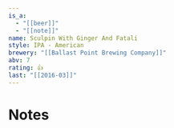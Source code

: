 ```yaml
---
is_a:
  - "[[beer]]"
  - "[[note]]"
name: Sculpin With Ginger And Fatali
style: IPA - American
brewery: "[[Ballast Point Brewing Company]]"
abv: 7
rating: 👍
last: "[[2016-03]]"
---
```

# Notes


